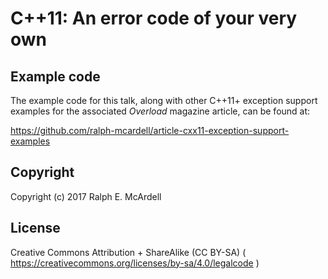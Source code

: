 # C++11: An error code of your very own

## Example code

The example code for this talk, along with other C++11+ exception
support examples for the associated _Overload_ magazine article, 
can be found at:

https://github.com/ralph-mcardell/article-cxx11-exception-support-examples

## Copyright
Copyright (c) 2017 Ralph E. McArdell

## License
Creative Commons Attribution + ShareAlike (CC BY-SA)
( https://creativecommons.org/licenses/by-sa/4.0/legalcode )
